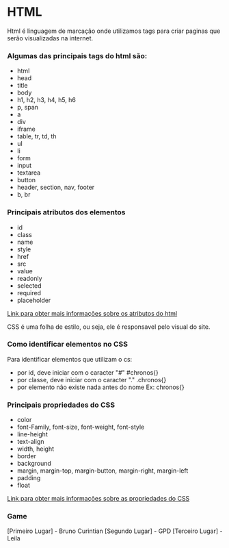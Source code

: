 # HTML 

Html é linguagem de marcação onde utilizamos tags para criar paginas que serão visualizadas na internet.

### Algumas das principais tags do html são:

 - html
 - head
 - title
 - body
 - h1, h2, h3, h4, h5, h6
 - p, span
 - a
 - div
 - iframe
 - table, tr, td, th
 - ul
 - li
 - form
 - input
 - textarea
 - button
 - header, section, nav, footer
 - b, br

### Principais atributos dos elementos
 
 - id
 - class
 - name
 - style
 - href
 - src
 - value
 - readonly
 - selected
 - required
 - placeholder

 [Link para obter mais informações sobre os atributos do html](https://developer.mozilla.org/pt-BR/docs/web/html/attributes)

CSS é uma folha de estilo, ou seja, ele é responsavel pelo visual do site.

### Como identificar elementos no CSS

Para identificar elementos que utilizam o cs:
 - por id, deve iniciar com o caracter "#"
 	#chronos{}
 - por classe, deve iniciar com o caracter "."
 	.chronos{}
 - por elemento não existe nada antes do nome
 	Ex: chronos{}

### Principais propriedades do CSS

 - color
 - font-Family, font-size, font-weight, font-style
 - line-height
 - text-align
 - width, height
 - border
 - background
 - margin, margin-top, margin-button, margin-right, margin-left
 - padding
 - float

 [Link para obter mais informações sobre as propriedades do CSS](https://www.hiperbytes.com.br/folhas-de-estilo-css-resumo-das-principais-propriedades/)

### Game

[Primeiro Lugar] - Bruno Curintian
[Segundo Lugar] - GPD
[Terceiro Lugar] - Leila
